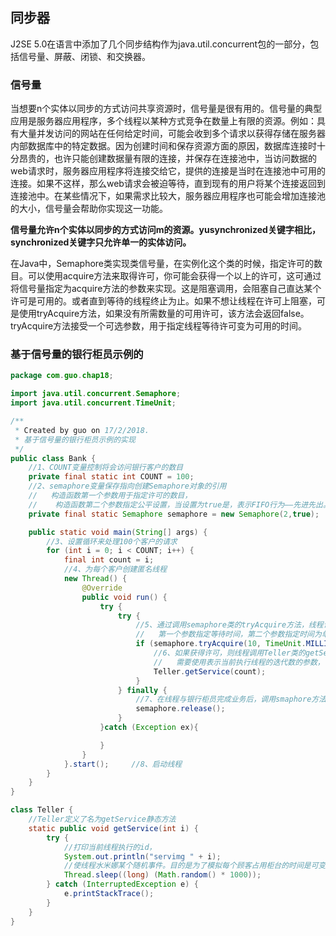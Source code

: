 ## 同步器
J2SE 5.0在语言中添加了几个同步结构作为java.util.concurrent包的一部分，包括信号量、屏蔽、闭锁、和交换器。

### 信号量
当想要n个实体以同步的方式访问共享资源时，信号量是很有用的。信号量的典型应用是服务器应用程序，多个线程以某种方式竞争在数量上有限的资源。例如：具有大量并发访问的网站在任何给定时间，可能会收到多个请求以获得存储在服务器内部数据库中的特定数据。因为创建时间和保存资源方面的原因，数据库连接时十分昂贵的，也许只能创建数据量有限的连接，并保存在连接池中，当访问数据的web请求时，服务器应用程序将连接交给它，提供的连接是当时在连接池中可用的连接。如果不这样，那么web请求会被迫等待，直到现有的用户将某个连接返回到连接池中。在某些情况下，如果需求比较大，服务器应用程序也可能会增加连接池的大小，信号量会帮助你实现这一功能。

**信号量允许n个实体以同步的方式访问m的资源。yusynchronized关键字相比，synchronized关键字只允许单一的实体访问。**

在Java中，Semaphore类实现类信号量，在实例化这个类的时候，指定许可的数目。可以使用acquire方法来取得许可，你可能会获得一个以上的许可，这可通过将信号量指定为acquire方法的参数来实现。这是阻塞调用，会阻塞自己直达某个许可是可用的。或者直到等待的线程终止为止。如果不想让线程在许可上阻塞，可是使用tryAcquire方法，如果没有所需数量的可用许可，该方法会返回false。tryAcquire方法接受一个可选参数，用于指定线程等待许可变为可用的时间。

### 基于信号量的银行柜员示例的
```java
package com.guo.chap18;

import java.util.concurrent.Semaphore;
import java.util.concurrent.TimeUnit;

/**
 * Created by guo on 17/2/2018.
 * 基于信号量的银行柜员示例的实现
 */
public class Bank {
    //1、COUNT变量控制将会访问银行客户的数目
    private final static int COUNT = 100;
    //2、semaphore变量保存指向创建Semaphore对象的引用
    //   构造函数第一个参数用于指定许可的数目，
    //    构造函数第二个参数指定公平设置，当设置为true是，表示FIFO行为——先进先出。
    private final static Semaphore semaphore = new Semaphore(2,true);

    public static void main(String[] args) {
        //3、设置循环来处理100个客户的请求
        for (int i = 0; i < COUNT; i++) {
            final int count = i;
            //4、为每个客户创建匿名线程
            new Thread() {
                @Override
                public void run() {
                    try {
                        try {
                            //5、通过调用semaphore类的tryAcquire方法，线程试图获取许可，
                            //   第一个参数指定等待时间，第二个参数指定时间为单位。
                            if (semaphore.tryAcquire(10, TimeUnit.MILLISECONDS)){
                                //6、如果获得许可，则线程调用Teller类的getService方法来请求服务，
                                //   需要使用表示当前执行线程的迭代数的参数，
                                Teller.getService(count);
                            }
                        } finally {
                            //7、在线程与银行柜员完成业务后，调用smaphore方法来释放许可，
                            semaphore.release();
                        }
                    }catch (Exception ex){

                    }
                }
            }.start();     //8、启动线程
        }
    }
}

class Teller {
    //Teller定义了名为getService静态方法
    static public void getService(int i) {
        try {
            //打印当前线程执行的id，
            System.out.println("servimg " + i);
            //使线程水米娜某个随机事件。目的是为了模拟每个顾客占用柜台的时间是可变的情况。
            Thread.sleep((long) (Math.random() * 1000));
        } catch (InterruptedException e) {
            e.printStackTrace();
        }
    }
}

```
